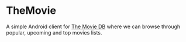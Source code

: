 # TheMovie

A simple Android client for [The Movie DB](https://www.themoviedb.org/) where we can browse through popular, upcoming and top movies lists.

